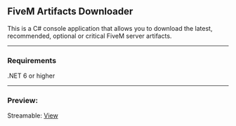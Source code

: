 ## FiveM Artifacts Downloader
This is a C# console application that allows you to download the latest, recommended, optional or critical FiveM server artifacts.

---
### Requirements
.NET 6 or higher

---
### Preview:
Streamable: [View](https://streamable.com/1yffke "View")